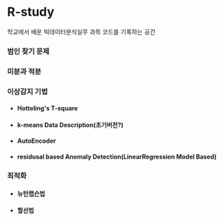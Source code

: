 # R-study
학교에서 배운 빅데이터분석실무 과목 코드를 기록하는 공간

### 범인 찾기 문제

### 미분과 적분

### 이상감지 기법
- #### Hotteling's T-square
- #### k-means Data Description(초기버전?)
- #### AutoEncoder
- #### residusal based Anomaly Detection(LinearRegression Model Based)

### 최적화
- #### 뉴턴랩슨법
- #### 할선법
